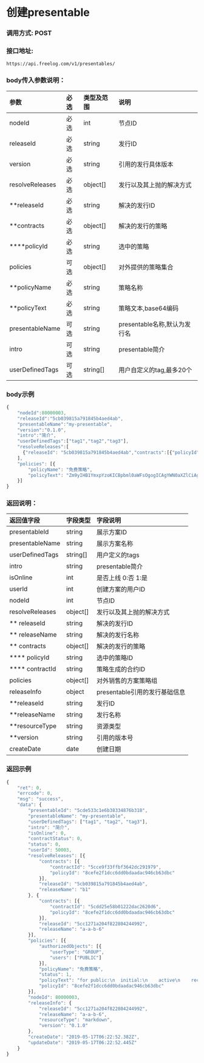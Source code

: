 # 创建presentable

### 调用方式: POST

### 接口地址:

```
https://api.freelog.com/v1/presentables/
```

### body传入参数说明：

| 参数 | 必选 | 类型及范围 | 说明 |
| :--- | :--- | :--- | :--- |
| nodeId | 必选 | int | 节点ID  |
| releaseId | 必选 | string | 发行ID |
| version | 必选 | string | 引用的发行具体版本 |
| resolveReleases | 必选 | object[] | 发行以及其上抛的解决方式 |
| **releaseId | 必选 | string | 解决的发行ID |
| **contracts | 必选 | object[] | 解决的发行的策略 |
| ****policyId | 必选 | string | 选中的策略 |
| policies | 可选 | object[] | 对外提供的策略集合 |
| **policyName | 必选 | string | 策略名称 |
| **policyText | 必选 | string | 策略文本,base64编码 |
| presentableName | 可选 | string | presentable名称,默认为发行名 |
| intro | 可选 | string | presentable简介 |
| userDefinedTags | 可选 | string[] | 用户自定义的tag,最多20个 |

### body示例

```js
{
    "nodeId":80000003,
	"releaseId":"5cb039815a791845b4aed4ab",
    "presentableName":"my-presentable",
    "version":"0.1.0",
    "intro":"简介",
    "userDefinedTags":["tag1","tag2","tag3"],
    "resolveReleases":[
      {"releaseId": "5cb039815a791845b4aed4ab","contracts":[{"policyId":"8cefe2f1dcc6dd0bdaadac946cb63dbc"}]}
    ],
    "policies": [{
		"policyName": "免费策略",
		"policyText": "Zm9yIHB1YmxpYzoKICBpbml0aWFsOgogICAgYWN0aXZlCiAgICByZWNvbnRyYWN0YWJsZQogICAgcHJlc2VudGFibGUKICAgIHRlcm1pbmF0ZQ=="
	}]
}
```

### 返回说明：

| 返回值字段 | 字段类型 | 字段说明 |
| :--- | :--- | :--- |
| presentableId | string | 展示方案ID|
| presentableName | string | 展示方案名称 |
| userDefinedTags| string[]| 用户定义的tags |
| intro |string | presentable简介 |
| isOnline | int| 是否上线 0:否 1:是 |
| userId | int| 创建方案的用户ID |
| nodeId | int| 节点ID |
| resolveReleases|object[]|发行以及其上抛的解决方式|
| ** releaseId|string|解决的发行ID|
| ** releaseName|string|解决的发行名称|
| ** contracts|object[]|解决的发行的策略|
| **** policyId|string|选中的策略ID|
| **** contractId|string|策略生成的合约ID|
| policies| object[]| 对外销售的方案策略组|
| releaseInfo| object|presentable引用的发行基础信息|
| **releaseId| string|发行ID|
| **releaseName| string|发行名称|
| **resourceType| string|资源类型|
| **version| string|引用的版本号|
| createDate| date|创建日期|


### 返回示例

```js
{
	"ret": 0,
	"errcode": 0,
	"msg": "success",
	"data": {
		"presentableId": "5cde533c1e6b38334876b318",
		"presentableName": "my-presentable",
		"userDefinedTags": ["tag1", "tag2", "tag3"],
		"intro": "简介",
		"isOnline": 0,
		"contractStatus": 0,
		"status": 0,
		"userId": 50003,
		"resolveReleases": [{
			"contracts": [{
				"contractId": "5cce9f33ffbf3642dc291979",
				"policyId": "8cefe2f1dcc6dd0bdaadac946cb63dbc"
			}],
			"releaseId": "5cb039815a791845b4aed4ab",
			"releaseName": "b1"
		}, {
			"contracts": [{
				"contractId": "5cdd25e58b01222dac2620d6",
				"policyId": "8cefe2f1dcc6dd0bdaadac946cb63dbc"
			}],
			"releaseId": "5cc1271a204f822804244992",
			"releaseName": "a-a-b-6"
		}],
		"policies": [{
			"authorizedObjects": [{
				"userType": "GROUP",
				"users": ["PUBLIC"]
			}],
			"policyName": "免费策略",
			"status": 1,
			"policyText": "for public:\n  initial:\n    active\n    recontractable\n    presentable\n    terminate",
			"policyId": "8cefe2f1dcc6dd0bdaadac946cb63dbc"
		}],
		"nodeId": 80000003,
		"releaseInfo": {
			"releaseId": "5cc1271a204f822804244992",
			"releaseName": "a-a-b-6",
			"resourceType": "markdown",
			"version": "0.1.0"
		},
		"createDate": "2019-05-17T06:22:52.382Z",
		"updateDate": "2019-05-17T06:22:52.445Z"
	}
}
```